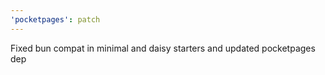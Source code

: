 ```yaml
---
'pocketpages': patch
---
```


Fixed bun compat in minimal and daisy starters and updated pocketpages dep
